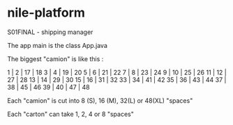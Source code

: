 # nile-platform
S01FINAL - shipping manager


The app main is the class App.java

The biggest "camion" is like this :

1 | 2 | 17 | 18
3 | 4 | 19 | 20
5 | 6 | 21 | 22
7 | 8 | 23 | 24
9 | 10 | 25 | 26
11 | 12 | 27 | 28
13 | 14 | 29 | 30
15 | 16 | 31 | 32
33 | 34 | 41 | 42
35 | 36 | 43 | 44
37 | 38 | 45 | 46
39 | 40 | 47 | 48

Each "camion" is cut into 8 (S), 16 (M), 32(L) or 48(XL) "spaces"

Each "carton" can take 1, 2, 4 or 8 "spaces"
